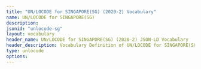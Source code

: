 ```yaml
---
title: "UN/LOCODE for SINGAPORE(SG) (2020-2) Vocabulary"
name: UN/LOCODE for SINGAPORE(SG) 
description: 
jsonid: "unlocode-sg"
layout: vocabulary
header_name: UN/LOCODE for SINGAPORE(SG) (2020-2) JSON-LD Vocabulary
header_description: Vocabulary Definition of UN/LOCODE for SINGAPORE(SG) (2020-2) semantics in HTML format. JSON-LD format is available at [unlocode-sg.jsonld](/vocabulary/unlocode-sg.jsonld)
type: unlocode
options:
---
```

